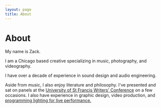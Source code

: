 ```yaml
---
layout: page
title: About
---
```

# About


My name is Zack.

I am a Chicago based creative specializing in music, photography, and videography.

I have over a decade of experience in sound design and audio engineering.

Aside from music, I also enjoy literature and philosophy. I've presented and sat on panels at the [University of St Francis Writers' Conference](https://www.stfrancis.edu/sfwc/) on a few occasions. I also have experience in graphic design, video production, and [programming lighting for live performance.](https://www.youtube.com/watch?v=veyInHEq7WU)
